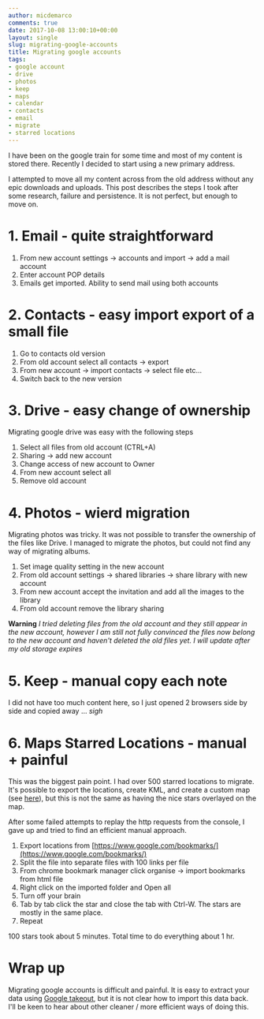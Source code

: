 ```yaml
---
author: micdemarco
comments: true
date: 2017-10-08 13:00:10+00:00
layout: single
slug: migrating-google-accounts
title: Migrating google accounts
tags:
- google account
- drive
- photos
- keep
- maps
- calendar
- contacts
- email
- migrate
- starred locations
---
```


I have been on the google train for some time and most of my content is stored there.  Recently I decided to start using a new primary address.  

I attempted to move all my content across from the old address without any epic downloads and uploads.    This post describes the steps I took after some research, failure and persistence.  It is not perfect, but enough to move on.

# 1. Email - quite straightforward

1. From new account settings -> accounts and import -> add a mail account
2. Enter account POP details
3. Emails get imported.  Ability to send mail using both accounts

# 2. Contacts - easy import export of a small file

1. Go to contacts old version
2. From old account select all contacts -> export
3. From new account -> import contacts -> select file etc...
4. Switch back to the new version

# 3. Drive - easy change of ownership

Migrating google drive was easy with the following steps

1. Select all files from old account (CTRL+A)
2. Sharing -> add new account
3. Change access of new account to Owner
4. From new account select all
5. Remove old account

# 4. Photos - wierd migration

Migrating photos was tricky.  It was not possible to transfer the ownership of the files like Drive.  I managed to migrate the photos, but could not find any way of migrating albums.

1. Set image quality setting in the new account
2. From old account settings -> shared libraries -> share library with new account
3. From new account accept the invitation and add all the images to the library
4. From old account remove the library sharing

**Warning** *I tried deleting files from the old account and they still appear in the new account, however I am still not fully convinced the files now belong to the new account and haven't deleted the old files yet.  I will update after my old storage expires*

# 5. Keep - manual copy each note

I did not have too much content here, so I just opened 2 browsers side by side and copied away ... *sigh*

# 6. Maps Starred Locations - manual + painful

This was the biggest pain point.  I had over 500 starred locations to migrate.  It's possible to export the locations, create KML, and create a custom map (see [here](https://productforums.google.com/forum/#!msg/maps/Zp7LFnk5s3c/f3Ek6PxBk4kJ)), but this is not the same as having the nice stars overlayed on the map.

After some failed attempts to replay the http requests from the console, I gave up and tried to find an efficient manual approach.

1. Export locations from [https://www.google.com/bookmarks/](https://www.google.com/bookmarks/)
2. Split the file into separate files with 100 links per file
3. From chrome bookmark manager click organise -> import bookmarks from html file
4. Right click on the imported folder and Open all
5. Turn off your brain
6. Tab by tab click the star and close the tab with Ctrl-W.  The stars are mostly in the same place.
7. Repeat

100 stars took about 5 minutes.  Total time to do everything about 1 hr.  

# Wrap up

Migrating google accounts is difficult and painful.  It is easy to extract your data using [Google takeout](https://takeout.google.com/settings/takeout), but it is not clear how to import this data back.  I'll be keen to hear about other cleaner / more efficient ways of doing this.